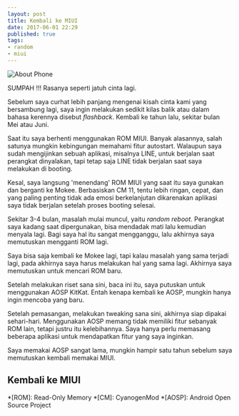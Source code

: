 ```yaml
---
layout: post
title: Kembali ke MIUI
date: 2017-06-01 22:29
published: true
tags:
- random
- miui
---
```

![About Phone](https://i.imgur.com/QEs1yC7.png)

SUMPAH !!! Rasanya seperti jatuh cinta lagi.

<!--more-->

Sebelum saya curhat lebih panjang mengenai kisah cinta kami yang bersambung lagi, saya ingin melakukan sedikit kilas balik atau dalam bahasa kerennya disebut *flashback*. Kembali ke tahun lalu, sekitar bulan Mei atau Juni.

Saat itu saya berhenti menggunakan ROM MIUI. Banyak alasannya, salah satunya mungkin kebingungan memahami fitur autostart. Walaupun saya sudah mengijinkan sebuah aplikasi, misalnya LINE, untuk berjalan saat perangkat dinyalakan, tapi tetap saja LINE tidak berjalan saat saya melakukan di booting.

Kesal, saya langsung 'menendang' ROM MIUI yang saat itu saya gunakan dan berganti ke Mokee. Berbasiskan CM 11, tentu lebih ringan, cepat, dan yang paling penting tidak ada emosi berkelanjutan dikarenakan aplikasi saya tidak berjalan setelah proses booting selesai.

Sekitar 3-4 bulan, masalah mulai muncul, yaitu *random reboot*. Perangkat saya kadang saat dipergunakan, bisa mendadak mati lalu kemudian menyala lagi. Bagi saya hal itu sangat mengganggu, lalu akhirnya saya memutuskan mengganti ROM lagi.

Saya bisa saja kembali ke Mokee lagi, tapi kalau masalah yang sama terjadi lagi, pada akhirnya saya harus melakukan hal yang sama lagi. Akhirnya saya memutuskan untuk mencari ROM baru.

Setelah melakukan riset sana sini, baca ini itu, saya putuskan untuk menggunakan AOSP KitKat. Entah kenapa kembali ke AOSP, mungkin hanya ingin mencoba yang baru.

Setelah pemasangan, melakukan tweaking sana sini, akhirnya siap dipakai sehari-hari. Menggunakan AOSP memang tidak memiliki fitur sebanyak ROM lain, tetapi justru itu kelebihannya. Saya hanya perlu memasang beberapa aplikasi untuk mendapatkan fitur yang saya inginkan.

Saya memakai AOSP sangat lama, mungkin hampir satu tahun sebelum saya memutuskan kembali memakai MIUI.

## Kembali ke MIUI

*[ROM]: Read-Only Memory
*[CM]: CyanogenMod
*[AOSP]: Android Open Source Project